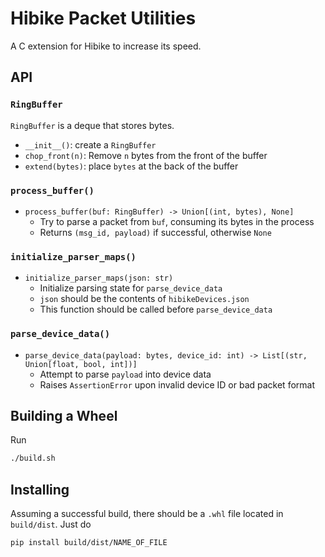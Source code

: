 # Hibike Packet Utilities

A C extension for Hibike to increase its speed.

## API

### `RingBuffer`
`RingBuffer` is a deque that stores bytes.
- `__init__()`: create a `RingBuffer`
- `chop_front(n)`: Remove `n` bytes from the front of the buffer
- `extend(bytes)`: place `bytes` at the back of the buffer

### `process_buffer()`
- `process_buffer(buf: RingBuffer) -> Union[(int, bytes), None]`
  + Try to parse a packet from `buf`, consuming its bytes in the process
  + Returns `(msg_id, payload)` if successful, otherwise `None`

### `initialize_parser_maps()`
- `initialize_parser_maps(json: str)`
  + Initialize parsing state for `parse_device_data`
  + `json` should be the contents of `hibikeDevices.json`
  + This function should be called before `parse_device_data`

### `parse_device_data()`
- `parse_device_data(payload: bytes, device_id: int) -> List[(str, Union[float, bool, int])]`
  + Attempt to parse `payload` into device data
  + Raises `AssertionError` upon invalid device ID or bad packet format


## Building a Wheel
Run
```bash
./build.sh
```

## Installing
Assuming a successful build, there should be a `.whl` file located in
`build/dist`. Just do
```bash
pip install build/dist/NAME_OF_FILE
```
